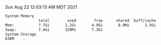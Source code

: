 Sun Aug 22 12:03:13 AM MDT 2021
```bash
System Memory
               total        used        free      shared  buff/cache   available
Mem:           7.7Gi       1.2Gi       4.9Gi       8.0Mi       1.5Gi       6.0Gi
Swap:          7.6Gi       329Mi       7.3Gi
System Storage
636M	.
```
```bash
